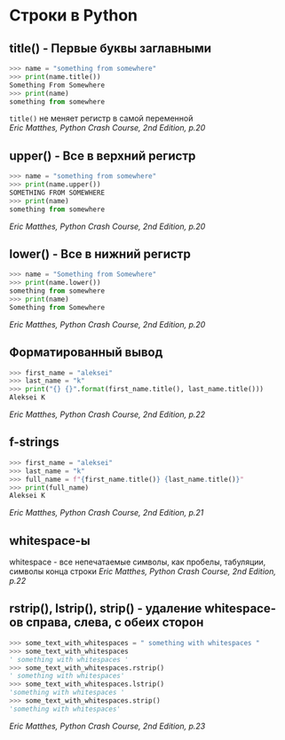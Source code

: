 # Строки в Python
## title() - Первые буквы заглавными
```python
>>> name = "something from somewhere"
>>> print(name.title())
Something From Somewhere
>>> print(name)
something from somewhere
```
`title()` не меняет регистр в самой переменной<br/>
_Eric Matthes, Python Crash Course, 2nd Edition, p.20_

## upper() - Все в верхний регистр
```python
>>> name = "something from somewhere"
>>> print(name.upper())
SOMETHING FROM SOMEWHERE
>>> print(name)
something from somewhere
```
_Eric Matthes, Python Crash Course, 2nd Edition, p.20_

## lower() - Все в нижний регистр
```python
>>> name = "Something from Somewhere"
>>> print(name.lower())
something from somewhere
>>> print(name)
Something from Somewhere
```
_Eric Matthes, Python Crash Course, 2nd Edition, p.20_

## Форматированный вывод
```python
>>> first_name = "aleksei"
>>> last_name = "k"
>>> print("{} {}".format(first_name.title(), last_name.title()))
Aleksei K
```
_Eric Matthes, Python Crash Course, 2nd Edition, p.22_

## f-strings
```python
>>> first_name = "aleksei"
>>> last_name = "k"
>>> full_name = f"{first_name.title()} {last_name.title()}"
>>> print(full_name)
Aleksei K
```
_Eric Matthes, Python Crash Course, 2nd Edition, p.21_

## whitespace-ы
whitespace - все непечатаемые символы, как пробелы, табуляции, символы конца строки
_Eric Matthes, Python Crash Course, 2nd Edition, p.22_

## rstrip(), lstrip(), strip() - удаление whitespace-ов справа, слева, с обеих сторон
```python
>>> some_text_with_whitespaces = " something with whitespaces "
>>> some_text_with_whitespaces
' something with whitespaces '
>>> some_text_with_whitespaces.rstrip()
' something with whitespaces'
>>> some_text_with_whitespaces.lstrip()
'something with whitespaces '
>>> some_text_with_whitespaces.strip()
'something with whitespaces'
```
_Eric Matthes, Python Crash Course, 2nd Edition, p.23_
